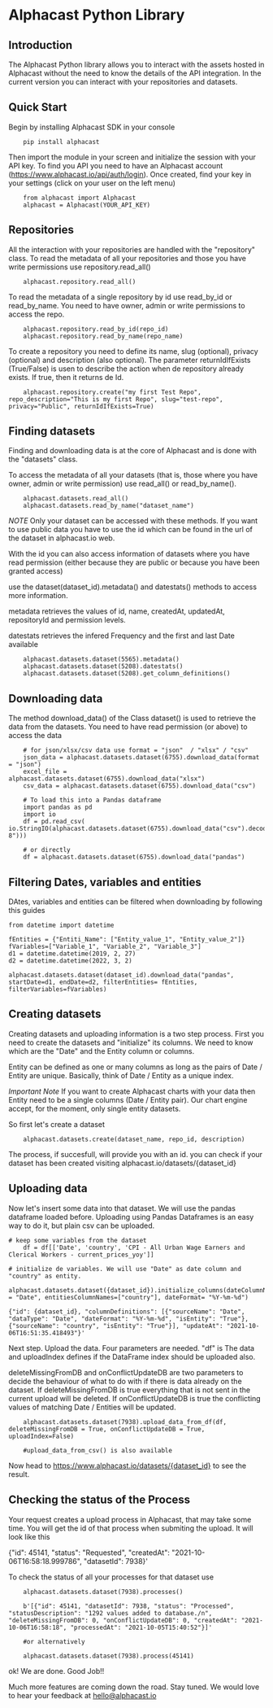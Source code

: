 # Alphacast Python Library

## Introduction

The Alphacast Python library allows you to interact with the assets hosted in Alphacast without the need to know the details of the API integration. In the current version you can interact with your repositories and datasets.

## Quick Start

Begin by installing Alphacast SDK in your console


```
    pip install alphacast
```

Then import the module in your screen and initialize the session with your API key. To find you API you need to have an Alphacast account (https://www.alphacast.io/api/auth/login). Once created, find your key in your settings (click on your user on the left menu) 


```
    from alphacast import Alphacast
    alphacast = Alphacast(YOUR_API_KEY)
```

## Repositories

All the interaction with your repositories are handled with the "repository" class. To read the metadata of all your repositories and those you have write permissions use repository.read_all()

```
    alphacast.repository.read_all()
```

To read the metadata of a single repository by id use read_by_id or read_by_name. You need to have owner, admin or write permissions to access the repo.

```
    alphacast.repository.read_by_id(repo_id)
    alphacast.repository.read_by_name(repo_name)
```

To create a repository you need to define its name, slug (optional), privacy (optional) and description (also optional). The parameter returnIdIfExists (True/False) is usen to describe the action when de repository already exists. If true, then it returns de Id.

```
    alphacast.repository.create("my first Test Repo", repo_description="This is my first Repo", slug="test-repo", privacy="Public", returnIdIfExists=True)
```

## Finding datasets

Finding and downloading data is at the core of Alphacast and is done with the "datasets" class.

To access the metadata of all your datasets (that is, those where you have owner, admin or write permission) use read_all() or read_by_name().

```
    alphacast.datasets.read_all()
    alphacast.datasets.read_by_name("dataset_name")
```
*NOTE* Only your dataset can be accessed with these methods. If you want to use public data you have to use the id which can be found in the url of the dataset in alphacast.io web.

With the id you can also access information of datasets where you have read permission (either because they are public or because you have been granted access) 

use the dataset(dataset_id).metadata() and datestats() methods to access more information.

metadata retrieves the values of id, name, createdAt, updatedAt, repositoryId and permission levels.

datestats retrieves the infered Frequency and the first and last Date available

```
    alphacast.datasets.dataset(5565).metadata()
    alphacast.datasets.dataset(5208).datestats()
    alphacast.datasets.dataset(5208).get_column_definitions()
```



## Downloading data

The method download_data() of the Class dataset() is used to retrieve the data from the datasets. You need to have read permission (or above) to access the data

```
    # for json/xlsx/csv data use format = "json"  / "xlsx" / "csv"
    json_data = alphacast.datasets.dataset(6755).download_data(format = "json")
    excel_file = alphacast.datasets.dataset(6755).download_data("xlsx")
    csv_data = alphacast.datasets.dataset(6755).download_data("csv")
    
    # To load this into a Pandas dataframe 
    import pandas as pd
    import io
    df = pd.read_csv( io.StringIO(alphacast.datasets.dataset(6755).download_data("csv").decode("UTF-8")))

    # or directly
    df = alphacast.datasets.dataset(6755).download_data("pandas")
```

## Filtering Dates, variables and entities

DAtes, variables and entities can be filtered when downloading by following this guides

```
from datetime import datetime

fEntities = {"Entiti_Name": ["Entity_value_1", "Entity_value_2"]} 
fVariables=["Variable_1", "Variable_2", "Variable_3"]
d1 = datetime.datetime(2019, 2, 27)
d2 = datetime.datetime(2022, 3, 2)

alphacast.datasets.dataset(dataset_id).download_data("pandas", startDate=d1, endDate=d2, filterEntities= fEntities, filterVariables=fVariables)

```
## Creating datasets

Creating datasets and uploading information is a two step process. First you need to create the datasets and "initialize" its columns. We need to know which are the "Date" and the Entity column or columns. 

Entity can be defined as one or many columns as long as the pairs of Date / Entity are unique. Basically, think of Date / Entity as a unique index.

*Important Note* If you want to create Alphacast charts with your data then Entity need to be a single columns (Date / Entity pair). Our chart engine accept, for the moment, only single entity datasets. 

So first let's create a dataset

```
    alphacast.datasets.create(dataset_name, repo_id, description)
```
The process, if succesfull, will provide you with an id. you can check if your dataset has been created visiting alphacast.io/datasets/{dataset_id}

## Uploading data

Now let's insert some data into that dataset. We will use the pandas dataframe loaded before. Uploading using Pandas Dataframes is an easy way to do it, but plain csv can be uploaded.

```
# keep some variables from the dataset
    df = df[['Date', 'country', 'CPI - All Urban Wage Earners and Clerical Workers - current_prices_yoy']]

# initialize de variables. We will use "Date" as date column and "country" as entity. 
    alphacast.datasets.dataset({dataset_id}).initialize_columns(dateColumnName = "Date", entitiesColumnNames=["country"], dateFormat= "%Y-%m-%d")

{"id": {dataset_id}, "columnDefinitions": [{"sourceName": "Date", "dataType": "Date", "dateFormat": "%Y-%m-%d", "isEntity": "True"}, {"sourceName": "country", "isEntity": "True"}], "updateAt": "2021-10-06T16:51:35.418493"}'
```

Next step. Upload the data. Four parameters are needed. "df" is The data and uploadIndex defines if the DataFrame index should be uploaded also.

deleteMissingFromDB and onConflictUpdateDB are two parameters to decide the behaviour of what to do with if there is data already on the dataset. If deleteMissingFromDB is true everything that is not sent in the current upload will be deleted. If onConflictUpdateDB is true the conflicting values of matching Date / Entities will be updated.

```
    alphacast.datasets.dataset(7938).upload_data_from_df(df, deleteMissingFromDB = True, onConflictUpdateDB = True, uploadIndex=False)
    
    #upload_data_from_csv() is also available
```
Now head to https://www.alphacast.io/datasets/{dataset_id} to see the result.

## Checking the status of the Process

Your request creates a upload process in Alphacast, that may take some time. You will get the id of that process when submiting the upload. It will look like this

{"id": 45141, "status": "Requested", "createdAt": "2021-10-06T16:58:18.999786", "datasetId": 7938}'

To check the status of all your processes for that dataset use
```
    alphacast.datasets.dataset(7938).processes()

    b'[{"id": 45141, "datasetId": 7938, "status": "Processed", "statusDescription": "1292 values added to database./n", "deleteMissingFromDB": 0, "onConflictUpdateDB": 0, "createdAt": "2021-10-06T16:58:18", "processedAt": "2021-10-05T15:40:52"}]'

    #or alternatively

    alphacast.datasets.dataset(7938).process(45141)    
```

ok! We are done. Good Job!!

Much more features are coming down the road. Stay tuned. We would love to hear your feedback at hello@alphacast.io


